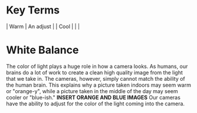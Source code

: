 <!-- TITLE: 105 - Color -->
<!-- SUBTITLE: Warm it up! Wait, cool it down! Actually, warmer is better, but not too hot -->

# Key Terms

| Warm | An adjust |
| Cool | |
| 

# White Balance
The color of light plays a huge role in how a camera looks. As humans, our brains do a lot of work to create a clean high quality image from the light that we take in. The cameras, however, simply cannot match the ability of the human brain. This explains why a picture taken indoors may seem warm or "orange-y", while a picture taken in the middle of the day may seem cooler or "blue-ish." 
**INSERT ORANGE AND BLUE IMAGES**
Our cameras have the ability to adjust for the color of the light coming into the camera.